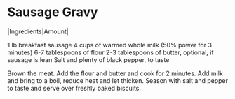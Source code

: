 Sausage Gravy
=============

|Ingredients|Amount|

1 lb breakfast sausage
4 cups of warmed whole milk (50% power for 3 minutes)
6-7 tablespoons of flour
2-3 tablespoons of butter, optional, if sausage is lean
Salt and plenty of black pepper, to taste

Brown the meat. 
Add the flour and butter and cook for 2 minutes. 
Add milk and bring to a boil, reduce heat and let thicken. 
Season with salt and pepper to taste and serve over freshly baked biscuits.
